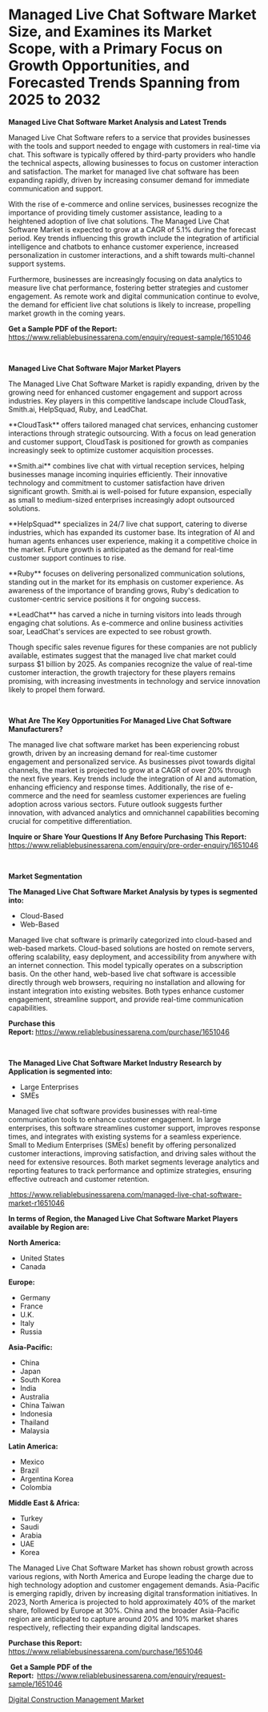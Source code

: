 <p><h1>Managed Live Chat Software Market Size, and Examines its Market Scope, with a Primary Focus on Growth Opportunities, and Forecasted Trends Spanning from 2025 to 2032</h1></p><p><strong>Managed Live Chat Software Market Analysis and Latest Trends</strong></p>
<p><p>Managed Live Chat Software refers to a service that provides businesses with the tools and support needed to engage with customers in real-time via chat. This software is typically offered by third-party providers who handle the technical aspects, allowing businesses to focus on customer interaction and satisfaction. The market for managed live chat software has been expanding rapidly, driven by increasing consumer demand for immediate communication and support.</p><p>With the rise of e-commerce and online services, businesses recognize the importance of providing timely customer assistance, leading to a heightened adoption of live chat solutions. The Managed Live Chat Software Market is expected to grow at a CAGR of 5.1% during the forecast period. Key trends influencing this growth include the integration of artificial intelligence and chatbots to enhance customer experience, increased personalization in customer interactions, and a shift towards multi-channel support systems.</p><p>Furthermore, businesses are increasingly focusing on data analytics to measure live chat performance, fostering better strategies and customer engagement. As remote work and digital communication continue to evolve, the demand for efficient live chat solutions is likely to increase, propelling market growth in the coming years.</p></p>
<p><strong>Get a Sample PDF of the Report:&nbsp;</strong> <a href="https://www.reliablebusinessarena.com/enquiry/request-sample/1651046?utm_campaign=2452&utm_medium=2&utm_source=Github&utm_content=ia&utm_term=09032025&utm_id=managed-live-chat-software">https://www.reliablebusinessarena.com/enquiry/request-sample/1651046</a></p>
<p>&nbsp;</p>
<p><strong>Managed Live Chat Software Major Market Players</strong></p>
<p><p>The Managed Live Chat Software Market is rapidly expanding, driven by the growing need for enhanced customer engagement and support across industries. Key players in this competitive landscape include CloudTask, Smith.ai, HelpSquad, Ruby, and LeadChat.</p><p>**CloudTask** offers tailored managed chat services, enhancing customer interactions through strategic outsourcing. With a focus on lead generation and customer support, CloudTask is positioned for growth as companies increasingly seek to optimize customer acquisition processes. </p><p>**Smith.ai** combines live chat with virtual reception services, helping businesses manage incoming inquiries efficiently. Their innovative technology and commitment to customer satisfaction have driven significant growth. Smith.ai is well-poised for future expansion, especially as small to medium-sized enterprises increasingly adopt outsourced solutions.</p><p>**HelpSquad** specializes in 24/7 live chat support, catering to diverse industries, which has expanded its customer base. Its integration of AI and human agents enhances user experience, making it a competitive choice in the market. Future growth is anticipated as the demand for real-time customer support continues to rise.</p><p>**Ruby** focuses on delivering personalized communication solutions, standing out in the market for its emphasis on customer experience. As awareness of the importance of branding grows, Ruby's dedication to customer-centric service positions it for ongoing success.</p><p>**LeadChat** has carved a niche in turning visitors into leads through engaging chat solutions. As e-commerce and online business activities soar, LeadChat's services are expected to see robust growth.</p><p>Though specific sales revenue figures for these companies are not publicly available, estimates suggest that the managed live chat market could surpass $1 billion by 2025. As companies recognize the value of real-time customer interaction, the growth trajectory for these players remains promising, with increasing investments in technology and service innovation likely to propel them forward.</p></p>
<p>&nbsp;</p>
<p><strong>What Are The Key Opportunities For Managed Live Chat Software Manufacturers?</strong></p>
<p><p>The managed live chat software market has been experiencing robust growth, driven by an increasing demand for real-time customer engagement and personalized service. As businesses pivot towards digital channels, the market is projected to grow at a CAGR of over 20% through the next five years. Key trends include the integration of AI and automation, enhancing efficiency and response times. Additionally, the rise of e-commerce and the need for seamless customer experiences are fueling adoption across various sectors. Future outlook suggests further innovation, with advanced analytics and omnichannel capabilities becoming crucial for competitive differentiation.</p></p>
<p><strong>Inquire or Share Your Questions If Any Before Purchasing This Report:</strong> <a href="https://www.reliablebusinessarena.com/enquiry/pre-order-enquiry/1651046?utm_campaign=2452&utm_medium=2&utm_source=Github&utm_content=ia&utm_term=09032025&utm_id=managed-live-chat-software">https://www.reliablebusinessarena.com/enquiry/pre-order-enquiry/1651046</a></p>
<p>&nbsp;</p>
<p><strong>Market Segmentation</strong></p>
<p><strong>The Managed Live Chat Software Market Analysis by types is segmented into:</strong></p>
<p><ul><li>Cloud-Based</li><li>Web-Based</li></ul></p>
<p><p>Managed live chat software is primarily categorized into cloud-based and web-based markets. Cloud-based solutions are hosted on remote servers, offering scalability, easy deployment, and accessibility from anywhere with an internet connection. This model typically operates on a subscription basis. On the other hand, web-based live chat software is accessible directly through web browsers, requiring no installation and allowing for instant integration into existing websites. Both types enhance customer engagement, streamline support, and provide real-time communication capabilities.</p></p>
<p><strong>Purchase this Report:&nbsp;</strong><a href="https://www.reliablebusinessarena.com/purchase/1651046?utm_campaign=2452&utm_medium=2&utm_source=Github&utm_content=ia&utm_term=09032025&utm_id=managed-live-chat-software">https://www.reliablebusinessarena.com/purchase/1651046</a></p>
<p>&nbsp;</p>
<p><strong>The Managed Live Chat Software Market Industry Research by Application is segmented into:</strong></p>
<p><ul><li>Large Enterprises</li><li>SMEs</li></ul></p>
<p><p>Managed live chat software provides businesses with real-time communication tools to enhance customer engagement. In large enterprises, this software streamlines customer support, improves response times, and integrates with existing systems for a seamless experience. Small to Medium Enterprises (SMEs) benefit by offering personalized customer interactions, improving satisfaction, and driving sales without the need for extensive resources. Both market segments leverage analytics and reporting features to track performance and optimize strategies, ensuring effective outreach and customer retention.</p></p>
<p><a href="https://www.reliablebusinessarena.com/managed-live-chat-software-market-r1651046?utm_campaign=2452&utm_medium=2&utm_source=Github&utm_content=ia&utm_term=09032025&utm_id=managed-live-chat-software">&nbsp;https://www.reliablebusinessarena.com/managed-live-chat-software-market-r1651046</a></p>
<p><strong>In terms of Region, the Managed Live Chat Software Market Players available by Region are:</strong></p>
<p>
    <p> <strong> North America: </strong>
        <ul>
            <li>United States</li>
            <li>Canada</li>
        </ul>
        </p> 
    <p> <strong> Europe: </strong>
        <ul>
            <li>Germany</li>
            <li>France</li>
            <li>U.K.</li>
            <li>Italy</li>
            <li>Russia</li>
        </ul>
        </p> 
    <p> <strong> Asia-Pacific: </strong>
        <ul>
            <li>China</li>
            <li>Japan</li>
            <li>South Korea</li>
            <li>India</li>
            <li>Australia</li>
            <li>China Taiwan</li>
            <li>Indonesia</li>
            <li>Thailand</li>
            <li>Malaysia</li>
        </ul>
        </p> 
    <p> <strong> Latin America: </strong>
        <ul>
            <li>Mexico</li>
            <li>Brazil</li>
            <li>Argentina Korea</li>
            <li>Colombia</li>
        </ul>
        </p> 
    <p> <strong> Middle East & Africa: </strong>
        <ul>
            <li>Turkey</li>
            <li>Saudi</li>
            <li>Arabia</li>
            <li>UAE</li>
            <li>Korea</li>
        </ul>
    </p>
    </p>
<p><p>The Managed Live Chat Software Market has shown robust growth across various regions, with North America and Europe leading the charge due to high technology adoption and customer engagement demands. Asia-Pacific is emerging rapidly, driven by increasing digital transformation initiatives. In 2023, North America is projected to hold approximately 40% of the market share, followed by Europe at 30%. China and the broader Asia-Pacific region are anticipated to capture around 20% and 10% market shares respectively, reflecting their expanding digital landscapes.</p></p>
<p><strong>Purchase this Report: </strong><a href="https://www.reliablebusinessarena.com/purchase/1651046?utm_campaign=2452&utm_medium=2&utm_source=Github&utm_content=ia&utm_term=09032025&utm_id=managed-live-chat-software">https://www.reliablebusinessarena.com/purchase/1651046</a></p>
<p>&nbsp;<strong>Get a Sample PDF of the Report:&nbsp;&nbsp;</strong><a href="https://www.reliablebusinessarena.com/enquiry/request-sample/1651046?utm_campaign=2452&utm_medium=2&utm_source=Github&utm_content=ia&utm_term=09032025&utm_id=managed-live-chat-software">https://www.reliablebusinessarena.com/enquiry/request-sample/1651046</a></p>
<p><strong></strong></p>
<p><p><a href="https://github.com/shondapmbau/Market-Research-Report-List-1/blob/main/digital-construction-management-market.md?utm_campaign=2452&utm_medium=2&utm_source=Github&utm_content=ia&utm_term=09032025&utm_id=managed-live-chat-software">Digital Construction Management Market</a></p></p>